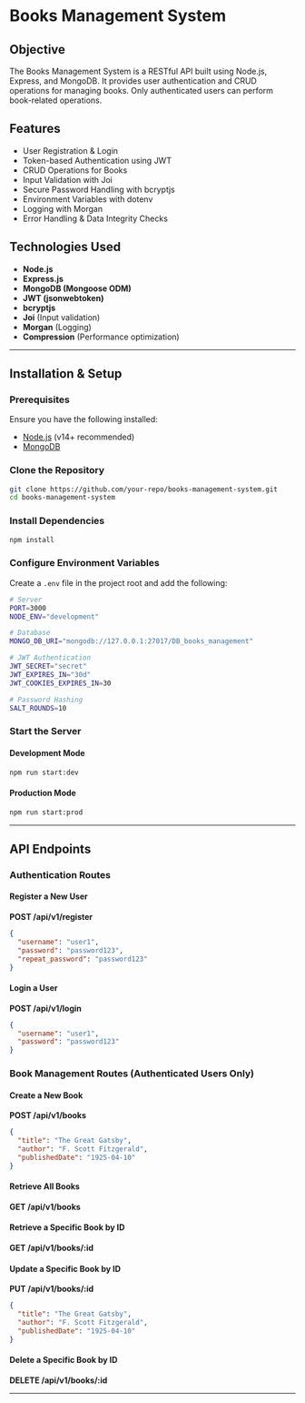 # Books Management System

## Objective

The Books Management System is a RESTful API built using Node.js, Express, and MongoDB. It provides user authentication and CRUD operations for managing books. Only authenticated users can perform book-related operations.

## Features

- User Registration & Login
- Token-based Authentication using JWT
- CRUD Operations for Books
- Input Validation with Joi
- Secure Password Handling with bcryptjs
- Environment Variables with dotenv
- Logging with Morgan
- Error Handling & Data Integrity Checks

## Technologies Used

- **Node.js**
- **Express.js**
- **MongoDB (Mongoose ODM)**
- **JWT (jsonwebtoken)**
- **bcryptjs**
- **Joi** (Input validation)
- **Morgan** (Logging)
- **Compression** (Performance optimization)

---

## Installation & Setup

### Prerequisites

Ensure you have the following installed:

- [Node.js](https://nodejs.org/) (v14+ recommended)
- [MongoDB](https://www.mongodb.com/)

### Clone the Repository

```sh
git clone https://github.com/your-repo/books-management-system.git
cd books-management-system
```

### Install Dependencies

```sh
npm install
```

### Configure Environment Variables

Create a `.env` file in the project root and add the following:

```sh
# Server
PORT=3000
NODE_ENV="development"

# Database
MONGO_DB_URI="mongodb://127.0.0.1:27017/DB_books_management"

# JWT Authentication
JWT_SECRET="secret"
JWT_EXPIRES_IN="30d"
JWT_COOKIES_EXPIRES_IN=30

# Password Hashing
SALT_ROUNDS=10
```

### Start the Server

#### Development Mode

```sh
npm run start:dev
```

#### Production Mode

```sh
npm run start:prod
```

---

## API Endpoints

### **Authentication Routes**

#### Register a New User

**POST /api/v1/register**

```json
{
  "username": "user1",
  "password": "password123",
  "repeat_password": "password123"
}
```

#### Login a User

**POST /api/v1/login**

```json
{
  "username": "user1",
  "password": "password123"
}
```

### **Book Management Routes** (Authenticated Users Only)

#### Create a New Book

**POST /api/v1/books**

```json
{
  "title": "The Great Gatsby",
  "author": "F. Scott Fitzgerald",
  "publishedDate": "1925-04-10"
}
```

#### Retrieve All Books

**GET /api/v1/books**

#### Retrieve a Specific Book by ID

**GET /api/v1/books/:id**

#### Update a Specific Book by ID

**PUT /api/v1/books/:id**

```json
{
  "title": "The Great Gatsby",
  "author": "F. Scott Fitzgerald",
  "publishedDate": "1925-04-10"
}
```

#### Delete a Specific Book by ID

**DELETE /api/v1/books/:id**

---
